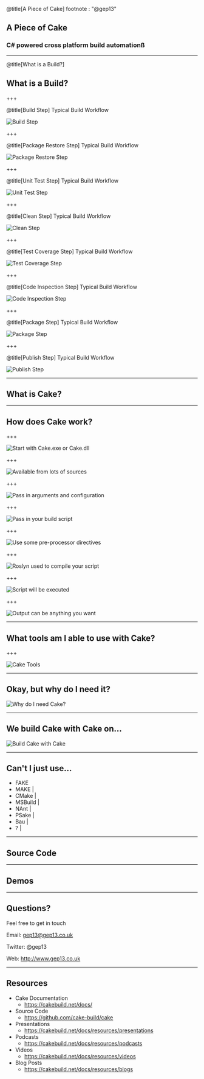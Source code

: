 @title[A Piece of Cake]
footnote : "@gep13"

## A Piece of Cake
### C# powered cross platform build automationß

---

@title[What is a Build?]
## What is a Build?

+++

@title[Build Step]
Typical Build Workflow

<!-- .slide: data-background-transition="none" -->
![Build Step](assets/images/build-workflow-1.png)

+++

@title[Package Restore Step]
Typical Build Workflow

<!-- .slide: data-background-transition="none" -->
![Package Restore Step](assets/images/build-workflow-2.png)

+++

@title[Unit Test Step]
Typical Build Workflow

<!-- .slide: data-background-transition="none" -->
![Unit Test Step](assets/images/build-workflow-3.png)

+++

@title[Clean Step]
Typical Build Workflow

<!-- .slide: data-background-transition="none" -->
![Clean Step](assets/images/build-workflow-4.png)

+++

@title[Test Coverage Step]
Typical Build Workflow

<!-- .slide: data-background-transition="none" -->
![Test Coverage Step](assets/images/build-workflow-5.png)

+++

@title[Code Inspection Step]
Typical Build Workflow

<!-- .slide: data-background-transition="none" -->
![Code Inspection Step](assets/images/build-workflow-6.png)

+++

@title[Package Step]
Typical Build Workflow

<!-- .slide: data-background-transition="none" -->
![Package Step](assets/images/build-workflow-7.png)

+++

@title[Publish Step]
Typical Build Workflow

<!-- .slide: data-background-transition="none" -->
![Publish Step](assets/images/build-workflow-8.png)

---

## What is Cake?

---

## How does Cake work?

+++

![Start with Cake.exe or Cake.dll](assets/images/how-does-cake-work-1.png)

+++

<!-- .slide: data-background-transition="none" -->
![Available from lots of sources](assets/images/how-does-cake-work-2.png)

+++

<!-- .slide: data-background-transition="none" -->
![Pass in arguments and configuration](assets/images/how-does-cake-work-3.png)

+++

<!-- .slide: data-background-transition="none" -->
![Pass in your build script](assets/images/how-does-cake-work-4.png)

+++

<!-- .slide: data-background-transition="none" -->
![Use some pre-processor directives](assets/images/how-does-cake-work-5.png)

+++

<!-- .slide: data-background-transition="none" -->
![Roslyn used to compile your script](assets/images/how-does-cake-work-6.png)

+++

<!-- .slide: data-background-transition="none" -->
![Script will be executed](assets/images/how-does-cake-work-7.png)

+++

<!-- .slide: data-background-transition="none" -->
![Output can be anything you want](assets/images/how-does-cake-work-8.png)

---

## What tools am I able to use with Cake?

+++

![Cake Tools](assets/images/tools-you-can-use-with-cake.png)

---

## Okay, but why do I need it?

![Why do I need Cake?](assets/images/but-why-do-i-need-it.png)

---

## We build Cake with Cake on...

![Build Cake with Cake](assets/images/build-cake-with-cake.png)

---

## Can't I just use...

- FAKE
- MAKE |
- CMake |
- MSBuild |
- NAnt |
- PSake |
- Bau |
- ? |

---

## Source Code

---

## Demos

---

## Questions?

Feel free to get in touch

Email: gep13@gep13.co.uk

Twitter: @gep13

Web: http://www.gep13.co.uk

---

## Resources

* Cake Documentation
  * https://cakebuild.net/docs/
* Source Code
  * https://github.com/cake-build/cake
* Presentations
  * https://cakebuild.net/docs/resources/presentations
* Podcasts
  * https://cakebuild.net/docs/resources/podcasts
* Videos
  * https://cakebuild.net/docs/resources/videos
* Blog Posts
  * https://cakebuild.net/docs/resources/blogs